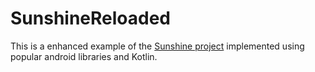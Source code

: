 # SunshineReloaded
This is a enhanced example of the [Sunshine project](https://www.udacity.com/course/viewer#!/c-ud853/l-1395568821/m-1582488682) 
implemented using popular android libraries and Kotlin.
